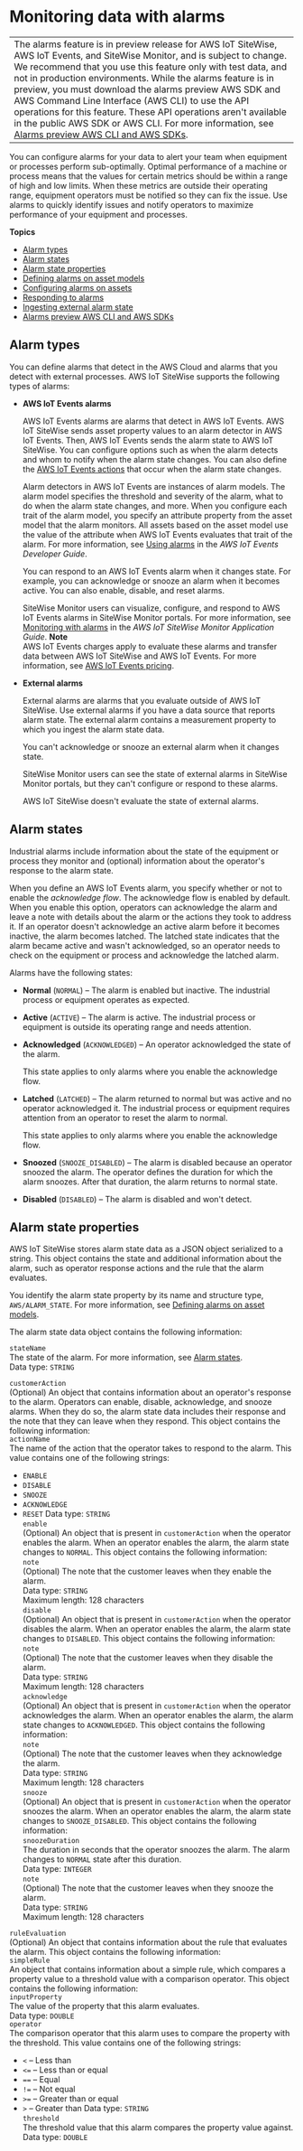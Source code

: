 # Monitoring data with alarms<a name="industrial-alarms"></a>


|  | 
| --- |
|  The alarms feature is in preview release for AWS IoT SiteWise, AWS IoT Events, and SiteWise Monitor, and is subject to change\. We recommend that you use this feature only with test data, and not in production environments\. While the alarms feature is in preview, you must download the alarms preview AWS SDK and AWS Command Line Interface \(AWS CLI\) to use the API operations for this feature\. These API operations aren't available in the public AWS SDK or AWS CLI\. For more information, see [Alarms preview AWS CLI and AWS SDKs](alarms-preview-sdk.md)\.  | 

You can configure alarms for your data to alert your team when equipment or processes perform sub\-optimally\. Optimal performance of a machine or process means that the values for certain metrics should be within a range of high and low limits\. When these metrics are outside their operating range, equipment operators must be notified so they can fix the issue\. Use alarms to quickly identify issues and notify operators to maximize performance of your equipment and processes\.

**Topics**
+ [Alarm types](#alarm-types)
+ [Alarm states](#alarm-states)
+ [Alarm state properties](#alarm-state-properties)
+ [Defining alarms on asset models](define-alarms.md)
+ [Configuring alarms on assets](configure-alarms.md)
+ [Responding to alarms](respond-to-alarms.md)
+ [Ingesting external alarm state](ingest-external-alarm-state.md)
+ [Alarms preview AWS CLI and AWS SDKs](alarms-preview-sdk.md)

## Alarm types<a name="alarm-types"></a>

You can define alarms that detect in the AWS Cloud and alarms that you detect with external processes\. AWS IoT SiteWise supports the following types of alarms:
+ **AWS IoT Events alarms**

  AWS IoT Events alarms are alarms that detect in AWS IoT Events\. AWS IoT SiteWise sends asset property values to an alarm detector in AWS IoT Events\. Then, AWS IoT Events sends the alarm state to AWS IoT SiteWise\. You can configure options such as when the alarm detects and whom to notify when the alarm state changes\. You can also define the [AWS IoT Events actions](https://docs.aws.amazon.com/iotevents/latest/developerguide/iotevents-supported-actions.html) that occur when the alarm state changes\.

  Alarm detectors in AWS IoT Events are instances of alarm models\. The alarm model specifies the threshold and severity of the alarm, what to do when the alarm state changes, and more\. When you configure each trait of the alarm model, you specify an attribute property from the asset model that the alarm monitors\. All assets based on the asset model use the value of the attribute when AWS IoT Events evaluates that trait of the alarm\.  For more information, see [Using alarms](https://docs.aws.amazon.com/iotevents/latest/developerguide/iotevents-alarms.html) in the *AWS IoT Events Developer Guide*\.

  You can respond to an AWS IoT Events alarm when it changes state\. For example, you can acknowledge or snooze an alarm when it becomes active\. You can also enable, disable, and reset alarms\.

  SiteWise Monitor users can visualize, configure, and respond to AWS IoT Events alarms in SiteWise Monitor portals\. For more information, see [Monitoring with alarms](https://docs.aws.amazon.com/iot-sitewise/latest/appguide/monitor-alarms.html) in the *AWS IoT SiteWise Monitor Application Guide*\.
**Note**  
AWS IoT Events charges apply to evaluate these alarms and transfer data between AWS IoT SiteWise and AWS IoT Events\. For more information, see [AWS IoT Events pricing](http://aws.amazon.com/iot-events/pricing/)\.
+ **External alarms**

  External alarms are alarms that you evaluate outside of AWS IoT SiteWise\. Use external alarms if you have a data source that reports alarm state\. The external alarm contains a measurement property to which you ingest the alarm state data\.

  You can't acknowledge or snooze an external alarm when it changes state\.

  SiteWise Monitor users can see the state of external alarms in SiteWise Monitor portals, but they can't configure or respond to these alarms\.

  AWS IoT SiteWise doesn't evaluate the state of external alarms\.

## Alarm states<a name="alarm-states"></a>

Industrial alarms include information about the state of the equipment or process they monitor and \(optional\) information about the operator's response to the alarm state\.

When you define an AWS IoT Events alarm, you specify whether or not to enable the *acknowledge flow*\. The acknowledge flow is enabled by default\. When you enable this option, operators can acknowledge the alarm and leave a note with details about the alarm or the actions they took to address it\. If an operator doesn't acknowledge an active alarm before it becomes inactive, the alarm becomes latched\. The latched state indicates that the alarm became active and wasn't acknowledged, so an operator needs to check on the equipment or process and acknowledge the latched alarm\.

Alarms have the following states:
+ **Normal** \(`NORMAL`\) – The alarm is enabled but inactive\. The industrial process or equipment operates as expected\.
+ **Active** \(`ACTIVE`\) – The alarm is active\. The industrial process or equipment is outside its operating range and needs attention\.
+ **Acknowledged** \(`ACKNOWLEDGED`\) – An operator acknowledged the state of the alarm\.

  This state applies to only alarms where you enable the acknowledge flow\.
+ **Latched** \(`LATCHED`\) – The alarm returned to normal but was active and no operator acknowledged it\. The industrial process or equipment requires attention from an operator to reset the alarm to normal\.

  This state applies to only alarms where you enable the acknowledge flow\.
+ **Snoozed** \(`SNOOZE_DISABLED`\) – The alarm is disabled because an operator snoozed the alarm\. The operator defines the duration for which the alarm snoozes\. After that duration, the alarm returns to normal state\.
+ **Disabled** \(`DISABLED`\) – The alarm is disabled and won't detect\.

## Alarm state properties<a name="alarm-state-properties"></a>

AWS IoT SiteWise stores alarm state data as a JSON object serialized to a string\. This object contains the state and additional information about the alarm, such as operator response actions and the rule that the alarm evaluates\.

You identify the alarm state property by its name and structure type, `AWS/ALARM_STATE`\. For more information, see [Defining alarms on asset models](define-alarms.md)\.

The alarm state data object contains the following information:

`stateName`  
The state of the alarm\. For more information, see [Alarm states](#alarm-states)\.  
Data type: `STRING`

`customerAction`  
\(Optional\) An object that contains information about an operator's response to the alarm\. Operators can enable, disable, acknowledge, and snooze alarms\. When they do so, the alarm state data includes their response and the note that they can leave when they respond\. This object contains the following information:    
`actionName`  
The name of the action that the operator takes to respond to the alarm\. This value contains one of the following strings:  
+ `ENABLE`
+ `DISABLE`
+ `SNOOZE`
+ `ACKNOWLEDGE`
+ `RESET`
Data type: `STRING`  
`enable`  
\(Optional\) An object that is present in `customerAction` when the operator enables the alarm\. When an operator enables the alarm, the alarm state changes to `NORMAL`\. This object contains the following information:    
`note`  
\(Optional\) The note that the customer leaves when they enable the alarm\.  
Data type: `STRING`  
Maximum length: 128 characters  
`disable`  
\(Optional\) An object that is present in `customerAction` when the operator disables the alarm\. When an operator enables the alarm, the alarm state changes to `DISABLED`\. This object contains the following information:    
`note`  
\(Optional\) The note that the customer leaves when they disable the alarm\.  
Data type: `STRING`  
Maximum length: 128 characters  
`acknowledge`  
\(Optional\) An object that is present in `customerAction` when the operator acknowledges the alarm\. When an operator enables the alarm, the alarm state changes to `ACKNOWLEDGED`\. This object contains the following information:    
`note`  
\(Optional\) The note that the customer leaves when they acknowledge the alarm\.  
Data type: `STRING`  
Maximum length: 128 characters  
`snooze`  
\(Optional\) An object that is present in `customerAction` when the operator snoozes the alarm\. When an operator enables the alarm, the alarm state changes to `SNOOZE_DISABLED`\. This object contains the following information:    
`snoozeDuration`  
The duration in seconds that the operator snoozes the alarm\. The alarm changes to `NORMAL` state after this duration\.  
Data type: `INTEGER`  
`note`  
\(Optional\) The note that the customer leaves when they snooze the alarm\.  
Data type: `STRING`  
Maximum length: 128 characters

`ruleEvaluation`  
\(Optional\) An object that contains information about the rule that evaluates the alarm\. This object contains the following information:    
`simpleRule`  
An object that contains information about a simple rule, which compares a property value to a threshold value with a comparison operator\. This object contains the following information:    
`inputProperty`  
The value of the property that this alarm evaluates\.  
Data type: `DOUBLE`  
`operator`  
The comparison operator that this alarm uses to compare the property with the threshold\. This value contains one of the following strings:  
+ `<` – Less than
+ `<=` – Less than or equal
+ `==` – Equal
+ `!=` – Not equal
+ `>=` – Greater than or equal
+ `>` – Greater than
Data type: `STRING`  
`threshold`  
The threshold value that this alarm compares the property value against\.  
Data type: `DOUBLE`